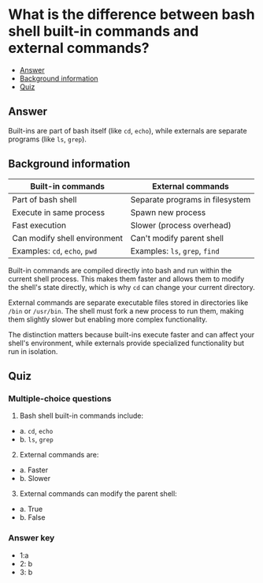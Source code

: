 # What is the difference between bash shell built-in commands and external commands?

- [Answer](https://github.com/jablonskidev/linux-interview-questions/blob/main/questions/linux-built-in-vs-external-commands.md#answer)
- [Background information](https://github.com/jablonskidev/linux-interview-questions/blob/main/questions/linux-built-in-vs-external-commands.md#background-information)
- [Quiz](https://github.com/jablonskidev/linux-interview-questions/blob/main/questions/linux-built-in-vs-external-commands.md#quiz)

## Answer

Built-ins are part of bash itself (like `cd`, `echo`), while externals are separate programs (like `ls`, `grep`).

## Background information

| Built-in commands | External commands |
|-------------------|-------------------|
| Part of bash shell | Separate programs in filesystem |
| Execute in same process | Spawn new process |
| Fast execution | Slower (process overhead) |
| Can modify shell environment | Can't modify parent shell |
| Examples: `cd`, `echo`, `pwd` | Examples: `ls`, `grep`, `find` |

Built-in commands are compiled directly into bash and run within the current shell process. This makes them faster and allows them to modify the shell's state directly, which is why `cd` can change your current directory.

External commands are separate executable files stored in directories like `/bin` or `/usr/bin`. The shell must fork a new process to run them, making them slightly slower but enabling more complex functionality.

The distinction matters because built-ins execute faster and can affect your shell's environment, while externals provide specialized functionality but run in isolation.

## Quiz

### Multiple-choice questions

1. Bash shell built-in commands include:
- a. `cd`, `echo`
- b. `ls`, `grep`

2. External commands are:
- a. Faster
- b. Slower

3. External commands can modify the parent shell:
- a. True
- b. False

### Answer key

- 1:a
- 2: b
- 3: b
